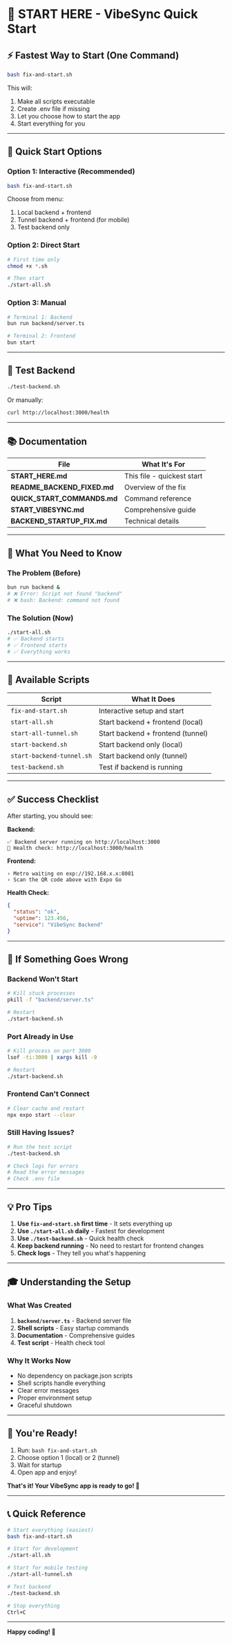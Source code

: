 # 🚀 START HERE - VibeSync Quick Start

## ⚡ Fastest Way to Start (One Command)

```bash
bash fix-and-start.sh
```

This will:
1. Make all scripts executable
2. Create .env file if missing
3. Let you choose how to start the app
4. Start everything for you

---

## 🎯 Quick Start Options

### Option 1: Interactive (Recommended)
```bash
bash fix-and-start.sh
```
Choose from menu:
1. Local backend + frontend
2. Tunnel backend + frontend (for mobile)
3. Test backend only

### Option 2: Direct Start
```bash
# First time only
chmod +x *.sh

# Then start
./start-all.sh
```

### Option 3: Manual
```bash
# Terminal 1: Backend
bun run backend/server.ts

# Terminal 2: Frontend
bun start
```

---

## 🧪 Test Backend

```bash
./test-backend.sh
```

Or manually:
```bash
curl http://localhost:3000/health
```

---

## 📚 Documentation

| File | What It's For |
|------|---------------|
| **START_HERE.md** | This file - quickest start |
| **README_BACKEND_FIXED.md** | Overview of the fix |
| **QUICK_START_COMMANDS.md** | Command reference |
| **START_VIBESYNC.md** | Comprehensive guide |
| **BACKEND_STARTUP_FIX.md** | Technical details |

---

## 🎯 What You Need to Know

### The Problem (Before)
```bash
bun run backend &
# ❌ Error: Script not found "backend"
# ❌ bash: Backend: command not found
```

### The Solution (Now)
```bash
./start-all.sh
# ✅ Backend starts
# ✅ Frontend starts
# ✅ Everything works
```

---

## 🔧 Available Scripts

| Script | What It Does |
|--------|--------------|
| `fix-and-start.sh` | Interactive setup and start |
| `start-all.sh` | Start backend + frontend (local) |
| `start-all-tunnel.sh` | Start backend + frontend (tunnel) |
| `start-backend.sh` | Start backend only (local) |
| `start-backend-tunnel.sh` | Start backend only (tunnel) |
| `test-backend.sh` | Test if backend is running |

---

## ✅ Success Checklist

After starting, you should see:

**Backend:**
```
✅ Backend server running on http://localhost:3000
🏥 Health check: http://localhost:3000/health
```

**Frontend:**
```
› Metro waiting on exp://192.168.x.x:8081
› Scan the QR code above with Expo Go
```

**Health Check:**
```json
{
  "status": "ok",
  "uptime": 123.456,
  "service": "VibeSync Backend"
}
```

---

## 🚨 If Something Goes Wrong

### Backend Won't Start
```bash
# Kill stuck processes
pkill -f "backend/server.ts"

# Restart
./start-backend.sh
```

### Port Already in Use
```bash
# Kill process on port 3000
lsof -ti:3000 | xargs kill -9

# Restart
./start-backend.sh
```

### Frontend Can't Connect
```bash
# Clear cache and restart
npx expo start --clear
```

### Still Having Issues?
```bash
# Run the test script
./test-backend.sh

# Check logs for errors
# Read the error messages
# Check .env file
```

---

## 💡 Pro Tips

1. **Use `fix-and-start.sh` first time** - It sets everything up
2. **Use `./start-all.sh` daily** - Fastest for development
3. **Use `./test-backend.sh`** - Quick health check
4. **Keep backend running** - No need to restart for frontend changes
5. **Check logs** - They tell you what's happening

---

## 🎓 Understanding the Setup

### What Was Created
1. **`backend/server.ts`** - Backend server file
2. **Shell scripts** - Easy startup commands
3. **Documentation** - Comprehensive guides
4. **Test script** - Health check tool

### Why It Works Now
- No dependency on package.json scripts
- Shell scripts handle everything
- Clear error messages
- Proper environment setup
- Graceful shutdown

---

## 🎉 You're Ready!

1. Run: `bash fix-and-start.sh`
2. Choose option 1 (local) or 2 (tunnel)
3. Wait for startup
4. Open app and enjoy!

**That's it! Your VibeSync app is ready to go! 🚀**

---

## 📞 Quick Reference

```bash
# Start everything (easiest)
bash fix-and-start.sh

# Start for development
./start-all.sh

# Start for mobile testing
./start-all-tunnel.sh

# Test backend
./test-backend.sh

# Stop everything
Ctrl+C
```

---

**Happy coding! 🎊**
